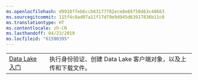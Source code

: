 ```yaml
---
ms.openlocfilehash: d9918ffeb6ccb63177782ece8e66f50d63c48663
ms.sourcegitcommit: 115f4c8ad07a11f17d79e9d945d63917836b11c8
ms.translationtype: HT
ms.contentlocale: zh-CN
ms.lasthandoff: 04/23/2019
ms.locfileid: "61590395"
---
```

|  |  |
|---------|---------|
| [Data Lake 入门][1] | 执行身份验证、创建 Data Lake 客户端对象，以及上传和下载文件。 |

[1]: https://azure.microsoft.com/resources/samples/data-lake-store-java-upload-download-get-started/